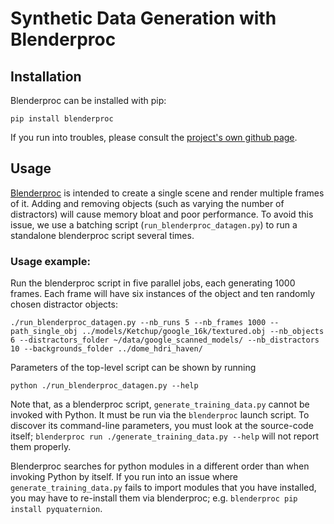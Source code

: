 # Synthetic Data Generation with Blenderproc

## Installation
Blenderproc can be installed with pip:
```
pip install blenderproc
```
If you run into troubles, please consult the [project's own github page](https://github.com/DLR-RM/BlenderProc).


## Usage

[Blenderproc](https://github.com/DLR-RM/BlenderProc) is intended to create a single scene and render multiple frames of it. Adding and removing objects (such as varying the number of distractors) will cause memory bloat and poor performance.  To avoid this issue, we use a batching script (`run_blenderproc_datagen.py`) to run a standalone blenderproc script several times.



### Usage example:

Run the blenderproc script in five parallel jobs, each generating 1000 frames. Each frame will have six instances of the object and ten randomly chosen distractor objects:
```
./run_blenderproc_datagen.py --nb_runs 5 --nb_frames 1000 --path_single_obj ../models/Ketchup/google_16k/textured.obj --nb_objects 6 --distractors_folder ~/data/google_scanned_models/ --nb_distractors 10 --backgrounds_folder ../dome_hdri_haven/
```

Parameters of the top-level script can be shown by running
```
python ./run_blenderproc_datagen.py --help
```

Note that, as a blenderproc script, `generate_training_data.py` cannot be invoked with Python. It must be run via the `blenderproc` launch script.  To discover its command-line parameters, you must look
at the source-code itself; `blenderproc run ./generate_training_data.py --help` will not report
them properly.

Blenderproc searches for python modules in a different order than when invoking Python by itself.  If you run into an issue where `generate_training_data.py` fails to import modules that you have installed, you may have to re-install them via blenderproc; e.g. `blenderproc pip install pyquaternion`.
